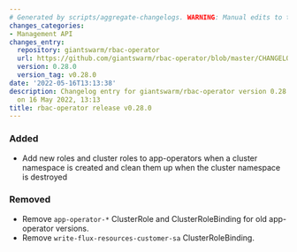 ```yaml
---
# Generated by scripts/aggregate-changelogs. WARNING: Manual edits to this files will be overwritten.
changes_categories:
- Management API
changes_entry:
  repository: giantswarm/rbac-operator
  url: https://github.com/giantswarm/rbac-operator/blob/master/CHANGELOG.md#0280---2022-05-16
  version: 0.28.0
  version_tag: v0.28.0
date: '2022-05-16T13:13:38'
description: Changelog entry for giantswarm/rbac-operator version 0.28.0, published
  on 16 May 2022, 13:13
title: rbac-operator release v0.28.0
---
```


### Added
- Add new roles and cluster roles to app-operators when a cluster namespace is created and clean them up when the cluster namespace is destroyed
### Removed
- Remove `app-operator-*` ClusterRole and ClusterRoleBinding for old app-operator versions.
- Remove `write-flux-resources-customer-sa` ClusterRoleBinding.

